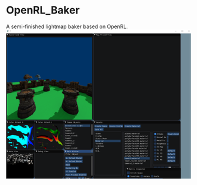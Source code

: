 # OpenRL_Baker
A semi-finished lightmap baker based on OpenRL.
![](https://github.com/Aix3D/OpenRL_Baker/blob/master/screenshot.png)
